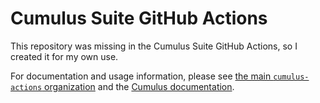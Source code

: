 # Cumulus Suite GitHub Actions

This repository was missing in the Cumulus Suite GitHub Actions, so I created it for my own use.

For documentation and usage information, please see [the main `cumulus-actions` organization](https://github.com/cumulus-actions) and the [Cumulus documentation](https://cumulusci.readthedocs.io).

